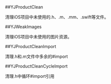 ##YJProductClean

清理iOS项目中未使用的.h、.m、.mm、.swift等文件。

##YJWeakImages

清理iOS项目中未使用的图片资源。

##YJProductCleanImport

清理.h和.m文件中多余的#import

##YJProductCleanCycleImport

清理.h中循环#import引用